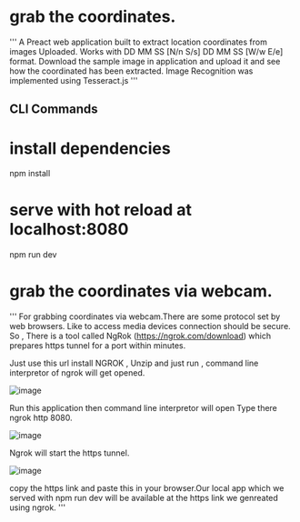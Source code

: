 # grab the coordinates.
''' A Preact web application built to extract location coordinates from images Uploaded. 
    Works with DD MM SS [N/n S/s]  DD MM SS [W/w E/e] format.
    Download the sample image in application and upload it and see how the coordinated has been extracted.
    Image Recognition was implemented using Tesseract.js
'''

## CLI Commands


# install dependencies
npm install

# serve with hot reload at localhost:8080
npm run dev

# grab the coordinates via webcam.
'''
For grabbing coordinates via webcam.There are some protocol set by web browsers.
Like to access media devices connection should be secure.
So , There is a tool called NgRok (https://ngrok.com/download) which prepares https tunnel for a port 
within minutes.

Just use this url install NGROK , Unzip and just run , command line interpretor of ngrok will get opened.

![image](https://user-images.githubusercontent.com/70579774/117172994-f4254300-ade9-11eb-89a0-08e3c19d020b.png)

Run this application then command line interpretor will open
Type there ngrok http 8080.

![image](https://user-images.githubusercontent.com/70579774/117173282-3ea6bf80-adea-11eb-9910-f0fa47792e84.png)

Ngrok will start the https tunnel.

![image](https://user-images.githubusercontent.com/70579774/117173658-9cd3a280-adea-11eb-997e-45897dab24a1.png)


copy the https link and paste this in your browser.Our local app which we served with npm run dev will
be available at the https link we genreated using ngrok.
'''
